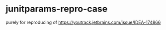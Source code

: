 # junitparams-repro-case
purely for reproducing of https://youtrack.jetbrains.com/issue/IDEA-174866
